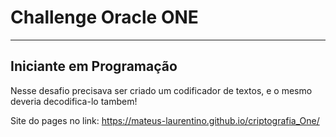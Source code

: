 # Challenge Oracle ONE

---

## Iniciante em Programação



Nesse desafio precisava ser criado um codificador de textos, e o mesmo deveria decodifica-lo tambem!

Site do pages no link:
https://mateus-laurentino.github.io/criptografia_One/
